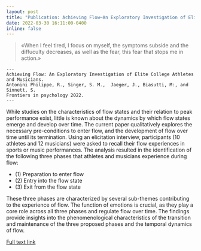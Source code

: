 ```yaml
---
layout: post
title: "Publication: Achieving Flow—An Exploratory Investigation of Elite College Athletes and Musicians"
date: 2022-03-30 16:11:00-0400
inline: false
---
```

> «When I feel tired, I focus on myself, the symptoms subside and the diffuculty decreases, as well as the fear, this fear that stops me in action.»

    ---
    Achieving Flow: An Exploratory Investigation of Elite College Athletes and Musicians.
    Antonini Philippe, R., Singer, S. M.,  Jaeger, J., Biasutti, M:, and Sinnett, S.
    Frontiers in psychology 2022.
    ---


While studies on the characteristics of flow states and their relation to peak performance exist, little is known about the dynamics by which flow states emerge and develop over time. The current paper qualitatively explores the necessary pre-conditions to enter flow, and the development of flow over time until its termination. Using an elicitation interview, participants (10 athletes and 12 musicians) were asked to recall their flow experiences in sports or music performances. The analysis resulted in the identification of the following three phases that athletes and musicians experience during flow: 

<ul>
    <li>(1) Preparation to enter flow</li>
    <li>(2) Entry into the flow state</li>
    <li>(3) Exit from the flow state</li>
</ul>

These three phases are characterized by several sub-themes contributing to the experience of flow. The function of emotions is crucial, as they play a core role across all three phases and regulate flow over time. The findings provide insights into the phenomenological characteristics of the transition and maintenance of the three proposed phases and the temporal dynamics of flow.

<a href="https://www.frontiersin.org/articles/10.3389/fpsyg.2022.831508/full">Full text link</a>

